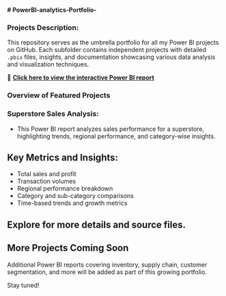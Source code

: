 **# PowerBI-analytics-Portfolio-**

### Projects Description:
This repository serves as the umbrella portfolio for all my Power BI projects on GitHub. Each subfolder contains independent projects with detailed `.pbix` files, insights, and documentation showcasing various data analysis and visualization techniques.

🔗 [**Click here to view the interactive Power BI report**](https://app.powerbi.com/view?r=eyJrIjoiMTRmNDkyNjUtMGJhMC00NmVjLWIzMTItODg1Mzk3NTllOTBjIiwidCI6Ijc5MmI5MDIwLTk3NmItNDA2Yy05N2ZmLTM0NTE4NzA0MTdjNyJ9)

### Overview of Featured Projects

### Superstore Sales Analysis: 
- This Power BI report analyzes sales performance for a superstore, highlighting trends, regional performance, and category-wise insights.

## Key Metrics and Insights:
- Total sales and profit
- Transaction volumes
- Regional performance breakdown
- Category and sub-category comparisons
- Time-based trends and growth metrics


Explore for more details and source files.
---
## More Projects Coming Soon
Additional Power BI reports covering inventory, supply chain, customer segmentation, and more will be added as part of this growing portfolio.

Stay tuned!



